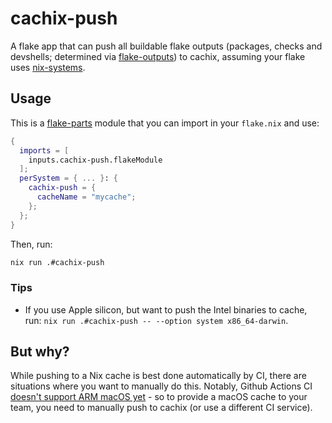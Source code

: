 # cachix-push

A flake app that can push all buildable flake outputs (packages, checks and devshells; determined via [flake-outputs](https://github.com/srid/flake-outputs)) to cachix, assuming your flake uses [nix-systems](https://github.com/nix-systems/nix-systems). 

## Usage

This is a [flake-parts](https://flake.parts/) module that you can import in your `flake.nix` and use:

```nix
{
  imports = [
    inputs.cachix-push.flakeModule
  ];
  perSystem = { ... }: {
    cachix-push = {
      cacheName = "mycache";
    };
  };
}
```

Then, run:

```sh
nix run .#cachix-push
```

### Tips

- If you use Apple silicon, but want to push the Intel binaries to cache, run: `nix run .#cachix-push -- --option system x86_64-darwin`.

## But why?

While pushing to a Nix cache is best done automatically by CI, there are situations where you want to manually do this. Notably, Github Actions CI [doesn't support ARM macOS yet](https://github.com/actions/runner-images/issues/2187) - so to provide a macOS cache to your team, you need to manually push to cachix (or use a different CI service).
